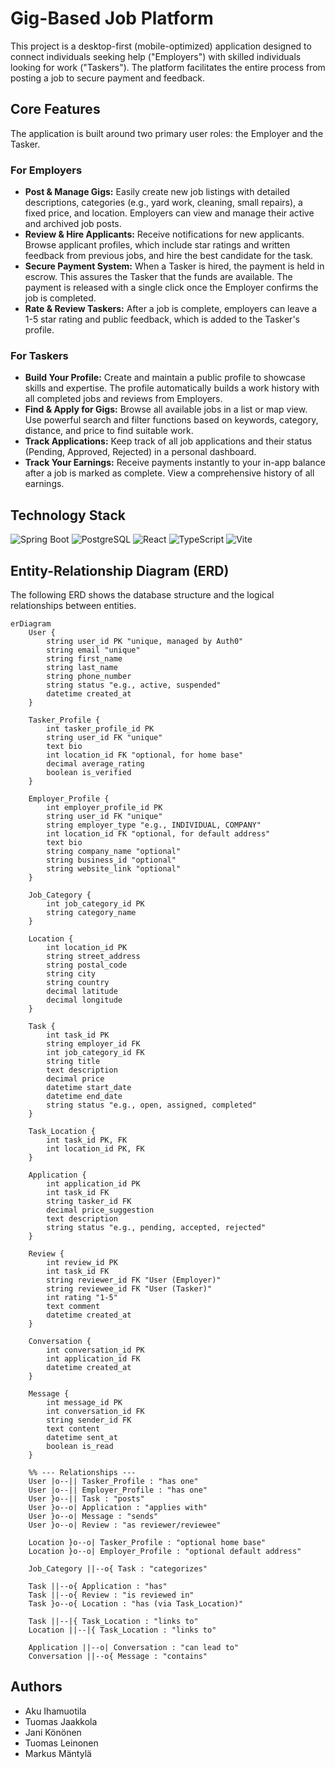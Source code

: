 # Gig-Based Job Platform

This project is a desktop-first (mobile-optimized) application designed to connect individuals seeking help ("Employers") with skilled individuals looking for work ("Taskers"). The platform facilitates the entire process from posting a job to secure payment and feedback.

## Core Features

The application is built around two primary user roles: the Employer and the Tasker.

### For Employers
* **Post & Manage Gigs:** Easily create new job listings with detailed descriptions, categories (e.g., yard work, cleaning, small repairs), a fixed price, and location. Employers can view and manage their active and archived job posts.
* **Review & Hire Applicants:** Receive notifications for new applicants. Browse applicant profiles, which include star ratings and written feedback from previous jobs, and hire the best candidate for the task.
* **Secure Payment System:** When a Tasker is hired, the payment is held in escrow. This assures the Tasker that the funds are available. The payment is released with a single click once the Employer confirms the job is completed.
* **Rate & Review Taskers:** After a job is complete, employers can leave a 1-5 star rating and public feedback, which is added to the Tasker's profile.

### For Taskers
* **Build Your Profile:** Create and maintain a public profile to showcase skills and expertise. The profile automatically builds a work history with all completed jobs and reviews from Employers.
* **Find & Apply for Gigs:** Browse all available jobs in a list or map view. Use powerful search and filter functions based on keywords, category, distance, and price to find suitable work.
* **Track Applications:** Keep track of all job applications and their status (Pending, Approved, Rejected) in a personal dashboard.
* **Track Your Earnings:** Receive payments instantly to your in-app balance after a job is marked as complete. View a comprehensive history of all earnings.

## Technology Stack
![Spring Boot](https://img.shields.io/badge/Spring_Boot-6DB33F?style=for-the-badge&logo=spring-boot&logoColor=white)
![PostgreSQL](https://img.shields.io/badge/PostgreSQL-316192?style=for-the-badge&logo=postgresql&logoColor=white)
![React](https://img.shields.io/badge/React-20232A?style=for-the-badge&logo=react&logoColor=61DAFB)
![TypeScript](https://img.shields.io/badge/TypeScript-007ACC?style=for-the-badge&logo=typescript&logoColor=white)
![Vite](https://img.shields.io/badge/Vite-646CFF?style=for-the-badge&logo=vite&logoColor=white)


## Entity-Relationship Diagram (ERD)

The following ERD shows the database structure and the logical relationships between entities.
```mermaid
erDiagram
    User {
        string user_id PK "unique, managed by Auth0"
        string email "unique"
        string first_name
        string last_name
        string phone_number
        string status "e.g., active, suspended"
        datetime created_at
    }

    Tasker_Profile {
        int tasker_profile_id PK
        string user_id FK "unique"
        text bio
        int location_id FK "optional, for home base"
        decimal average_rating
        boolean is_verified
    }

    Employer_Profile {
        int employer_profile_id PK
        string user_id FK "unique"
        string employer_type "e.g., INDIVIDUAL, COMPANY"
        int location_id FK "optional, for default address"
        text bio
        string company_name "optional"
        string business_id "optional"
        string website_link "optional"
    }

    Job_Category {
        int job_category_id PK
        string category_name
    }

    Location {
        int location_id PK
        string street_address
        string postal_code
        string city
        string country
        decimal latitude
        decimal longitude
    }

    Task {
        int task_id PK
        string employer_id FK
        int job_category_id FK
        string title
        text description
        decimal price
        datetime start_date
        datetime end_date
        string status "e.g., open, assigned, completed"
    }

    Task_Location {
        int task_id PK, FK
        int location_id PK, FK
    }

    Application {
        int application_id PK
        int task_id FK
        string tasker_id FK
        decimal price_suggestion
        text description
        string status "e.g., pending, accepted, rejected"
    }

    Review {
        int review_id PK
        int task_id FK
        string reviewer_id FK "User (Employer)"
        string reviewee_id FK "User (Tasker)"
        int rating "1-5"
        text comment
        datetime created_at
    }

    Conversation {
        int conversation_id PK
        int application_id FK
        datetime created_at
    }

    Message {
        int message_id PK
        int conversation_id FK
        string sender_id FK
        text content
        datetime sent_at
        boolean is_read
    }

    %% --- Relationships ---
    User |o--|| Tasker_Profile : "has one"
    User |o--|| Employer_Profile : "has one"
    User }o--|| Task : "posts"
    User }o--o| Application : "applies with"
    User }o--o| Message : "sends"
    User }o--o| Review : "as reviewer/reviewee"

    Location }o--o| Tasker_Profile : "optional home base"
    Location }o--o| Employer_Profile : "optional default address"

    Job_Category ||--o{ Task : "categorizes"

    Task ||--o{ Application : "has"
    Task ||--o{ Review : "is reviewed in"
    Task }o--o{ Location : "has (via Task_Location)"

    Task ||--|{ Task_Location : "links to"
    Location ||--|{ Task_Location : "links to"

    Application ||--o| Conversation : "can lead to"
    Conversation ||--o{ Message : "contains"
```

## Authors
* Aku Ihamuotila
* Tuomas Jaakkola
* Jani Könönen
* Tuomas Leinonen
* Markus Mäntylä
